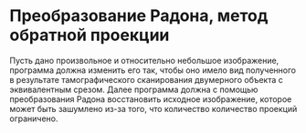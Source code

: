 # Преобразование Радона, метод обратной проекции
Пусть дано произвольное и относительно небольшое изображение, программа должна изменить его так, чтобы оно имело вид полученного в результате тамографического сканирования двумерного объекта с эквивалентным срезом. Далее программа должна с помощью преобразования Радона восстановить исходное изображение, которое может быть зашумлено из-за того, что количество количество проекций ограничено. 
